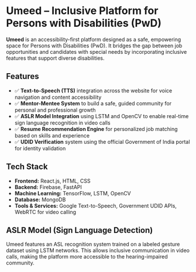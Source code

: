 # Umeed – Inclusive Platform for Persons with Disabilities (PwD)

**Umeed** is an accessibility-first platform designed as a safe, empowering space for Persons with Disabilities (PwD). It bridges the gap between job opportunities and candidates with special needs by incorporating inclusive features that support diverse disabilities.

## Features

- ✅ **Text-to-Speech (TTS)** integration across the website for voice navigation and content accessibility
- ✅ **Mentor-Mentee System** to build a safe, guided community for personal and professional growth
- ✅ **ASLR Model Integration** using LSTM and OpenCV to enable real-time sign language recognition in video calls
- ✅ **Resume Recommendation Engine** for personalized job matching based on skills and experience
- ✅ **UDID Verification** system using the official Government of India portal for identity validation

## Tech Stack

- **Frontend:** React.js, HTML, CSS  
- **Backend:** Firebase, FastAPI  
- **Machine Learning:** TensorFlow, LSTM, OpenCV  
- **Database:** MongoDB  
- **Tools & Services:** Google Text-to-Speech, Government UDID APIs, WebRTC for video calling

## ASLR Model (Sign Language Detection)

Umeed features an ASL recognition system trained on a labeled gesture dataset using LSTM networks. This allows inclusive communication in video calls, making the platform more accessible to the hearing-impaired community.

